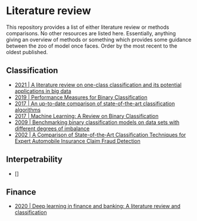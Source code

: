 # Literature review

This repository provides a list of either literature review or methods comparisons. No other resources are listed here. Essentially, anything giving an overview of methods or something which provides some guidance between the zoo of model once faces. Order by the most recent to the oldest published.

## Classification
- [2021 | A literature review on one-class classification and its potential applications in big data](https://journalofbigdata.springeropen.com/articles/10.1186/s40537-021-00514-x)
- [2019 | Performance Measures for Binary Classification](https://www.sciencedirect.com/science/article/pii/B9780128096338203518?via%3Dihub)
- [2017 | An up-to-date comparison of state-of-the-art classification algorithms](https://www.sciencedirect.com/science/article/abs/pii/S0957417417302397?via%3Dihub)
- [2017 | Machine Learning: A Review on Binary Classification](https://www.ijcaonline.org/archives/volume160/number7/kumari-2017-ijca-913083.pdf)
- [2009 | Benchmarking binary classification models on data sets with different degrees of imbalance](https://link.springer.com/article/10.1007/s11704-009-0027-1)
- [2002 | A Comparison of State-of-the-Art Classification Techniques for Expert Automobile Insurance Claim Fraud Detection](https://www.jstor.org/stable/1558683)

## Interpetrability
- []

## Finance
- [2020 | Deep learning in finance and banking: A literature review and classification](https://fbr.springeropen.com/articles/10.1186/s11782-020-00082-6)
